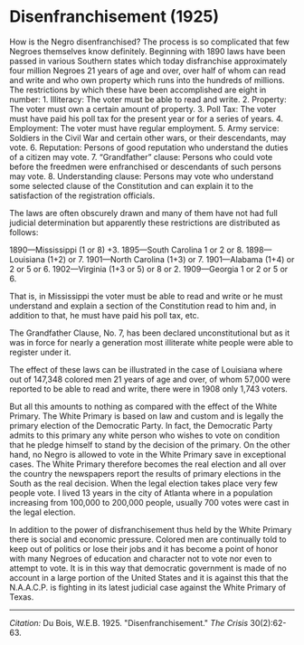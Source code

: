 # Disenfranchisement (1925)


How is the Negro disenfranchised? The process is so complicated that few Negroes themselves know definitely. Beginning with 1890 laws have been passed in various Southern states which today disfranchise approximately four million Negroes 21 years of age and over, over half of whom can read and write and who own property which runs into the hundreds of millions. The restrictions by which these have been accomplished are eight in number: 1. Illiteracy: The voter must be able to read and write. 2. Property: The voter must own a certain amount of property. 3. Poll Tax: The voter must have paid his poll tax for the present year or for a series of years. 4. Employment: The voter must have regular employment. 5. Army service: Soldiers in the Civil War and certain other wars, or their descendants, may vote. 6. Reputation: Persons of good reputation who understand the duties of a citizen may vote. 7. “Grandfather” clause: Persons who could vote before the freedmen were enfranchised or descendants of such persons may vote. 8. Understanding clause: Persons may vote who understand some selected clause of the Constitution and can explain it to the satisfaction of the registration officials.

The laws are often obscurely drawn and many of them have not had full judicial determination but apparently these restrictions are distributed as follows:

1890—Mississippi (1 or 8) +3.
1895—South Carolina 1 or 2 or 8.
1898—Louisiana (1+2) or 7.
1901—North Carolina (1+3) or 7.
1901—Alabama (1+4) or 2 or 5 or 6.
1902—Virginia (1+3 or 5) or 8 or 2.
1909—Georgia 1 or 2 or 5 or 6.

That is, in Mississippi the voter must be able to read and write or he must understand and explain a section of the Constitution read to him and, in addition to that, he must have paid his poll tax, etc.

The Grandfather Clause, No. 7, has been declared unconstitutional but as it was in force for nearly a generation most illiterate white people were able to register under it.

The effect of these laws can be illustrated in the case of Louisiana where out of 147,348 colored men 21 years of age and over, of whom 57,000 were reported to be able to read and write, there were in 1908 only 1,743 voters.

But all this amounts to nothing as compared with the effect of the White Primary. The White Primary is based on law and custom and is legally the primary election of the Democratic Party. In fact, the Democratic Party admits to this primary any white person who wishes to vote on condition that he pledge himself to stand by the decision of the primary. On the other hand, no Negro is allowed to vote in the White Primary save in exceptional cases. The White Primary therefore becomes the real election and all over the country the newspapers report the results of primary elections in the South as the real decision. When the legal election takes place very few people vote. I lived 13 years in the city of Atlanta where in a population increasing from 100,000 to 200,000 people, usually 700 votes were cast in the legal election.

In addition to the power of disfranchisement thus held by the White Primary there is social and economic pressure. Colored men are continually told to keep out of politics or lose their jobs and it has become a point of honor with many Negroes of education and character not to vote nor even to attempt to vote. It is in this way that democratic government is made of no account in a large portion of the United States and it is against this that the N.A.A.C.P. is fighting in its latest judicial case against the White Primary of Texas.

_________________
*Citation:* Du Bois, W.E.B. 1925. "Disenfranchisement." *The Crisis*  30(2):62-63.